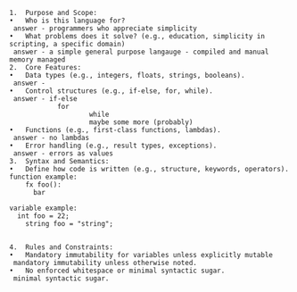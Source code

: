 	1.	Purpose and Scope:
	•	Who is this language for?
	 answer - programmers who appreciate simplicity
	•	What problems does it solve? (e.g., education, simplicity in scripting, a specific domain)
	 answer - a simple general purpose langauge - compiled and manual memory managed
	2.	Core Features:
	•	Data types (e.g., integers, floats, strings, booleans).
	 answer -
	•	Control structures (e.g., if-else, for, while).
	 answer - if-else
		        for
						while
						maybe some more (probably)
	•	Functions (e.g., first-class functions, lambdas).
	 answer - no lambdas
	•	Error handling (e.g., result types, exceptions).
	 answer - errors as values
	3.	Syntax and Semantics:
	•	Define how code is written (e.g., structure, keywords, operators).
	function example:
		fx foo():
		  bar

	variable example:
	  int foo = 22;
		string foo = "string";


	4.	Rules and Constraints:
	•	Mandatory immutability for variables unless explicitly mutable
	 mandatory immutability unless otherwise noted.
	•	No enforced whitespace or minimal syntactic sugar.
	 minimal syntactic sugar.
